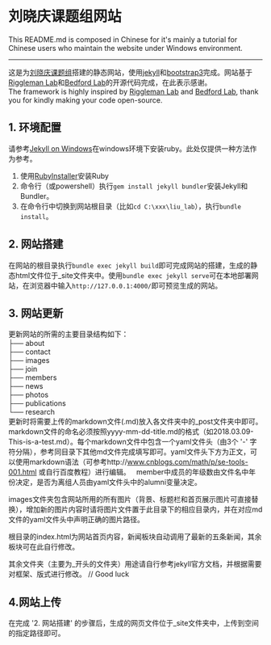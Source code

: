 # 刘晓庆课题组网站


This README.md is composed in Chinese for it's mainly a tutorial for Chinese users who maintain the website under Windows environment.  

----------
这是为[刘晓庆课题组](http://xiaoqingliu.whu.edu.cn)搭建的静态网站，使用[jekyll](https://www.jekyll.com.cn/)和[bootstrap3](https://v3.bootcss.com/)完成。网站基于[Riggleman Lab](http://rrgroup.seas.upenn.edu)和[Bedford Lab](http://bedford.io/)的开源代码完成，在此表示感谢。  
The framework is highly inspired by [Riggleman Lab](http://rrgroup.seas.upenn.edu) and [Bedford Lab](http://bedford.io/), thank you for kindly making your code open-source.

## 1. 环境配置
请参考[Jekyll on Windows](https://jekyllrb.com/docs/windows/)在windows环境下安装ruby。此处仅提供一种方法作为参考。
1. 使用[RubyInstaller](https://rubyinstaller.org/downloads/)安装Ruby
2. 命令行（或powershell）执行`gem install jekyll bundler`安装Jekyll和Bundler。
3. 在命令行中切换到网站根目录（比如`cd C:\xxx\liu_lab`），执行`bundle install`。

## 2. 网站搭建
在网站的根目录执行`bundle exec jekyll build`即可完成网站的搭建，生成的静态html文件位于_site文件夹中。使用`bundle exec jekyll serve`可在本地部署网站，在浏览器中输入`http://127.0.0.1:4000/`即可预览生成的网站。

## 3. 网站更新
更新网站的所需的主要目录结构如下：  
	├── about  
	├── contact  
	├── images  
	├── join  
	├── members  
	├── news  
	├── photos  
	├── publications  
	└── research  
更新时将需要上传的markdown文件(.md)放入各文件夹中的_post文件夹中即可。  
markdown文件的命名必须按照yyyy-mm-dd-title.md的格式（如2018.03.09-This-is-a-test.md）。每个markdown文件中包含一个yaml文件头（由3个 '-' 字符分隔），参考同目录下其他md文件完成填写即可。yaml文件头下方为正文，可以使用markdown语法（可参考http://www.cnblogs.com/math/p/se-tools-001.html 或自行百度教程）进行编辑。  
member中成员的年级数由文件名中年份决定，是否为离组人员由yaml文件头中的alumni变量决定。

images文件夹包含网站所用的所有图片（背景、标题栏和首页展示图片可直接替换），增加新的图片内容时请将图片文件置于此目录下的相应目录内，并在对应md文件的yaml文件头中声明正确的图片路径。  

根目录的index.html为网站首页内容，新闻板块自动调用了最新的五条新闻，其余板块可在此自行修改。  

其余文件夹（主要为_开头的文件夹）用途请自行参考jekyll官方文档，并根据需要对框架、版式进行修改。 // Good luck

## 4.网站上传
在完成 '2. 网站搭建' 的步骤后，生成的网页文件位于_site文件夹中，上传到空间的指定路径即可。
